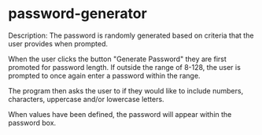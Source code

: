 # password-generator
Description: The password is randomly generated based on criteria that the user provides when prompted.

When the user clicks the button "Generate Password" they are first promoted for password length. If outside the range of 8-128, the user is prompted to once again enter a password within the range. 

The program then asks the user to if they would like to include numbers, characters, uppercase and/or lowercase letters. 

When values have been defined, the password will appear within the password box.